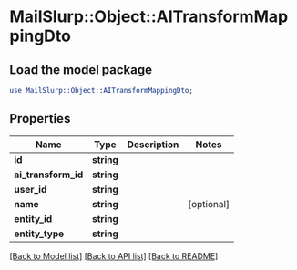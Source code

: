 # MailSlurp::Object::AITransformMappingDto

## Load the model package
```perl
use MailSlurp::Object::AITransformMappingDto;
```

## Properties
Name | Type | Description | Notes
------------ | ------------- | ------------- | -------------
**id** | **string** |  | 
**ai_transform_id** | **string** |  | 
**user_id** | **string** |  | 
**name** | **string** |  | [optional] 
**entity_id** | **string** |  | 
**entity_type** | **string** |  | 

[[Back to Model list]](../README#documentation-for-models) [[Back to API list]](../README#documentation-for-api-endpoints) [[Back to README]](../README)


